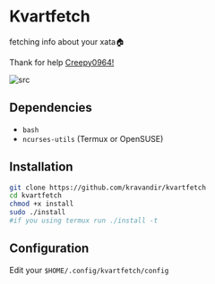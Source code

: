 # Kvartfetch
fetching info about your xata🏠

Thank for help [Creepy0964!](https://github.com/Creepy0964)

![src](https://media.discordapp.net/attachments/958804013430763520/959185296325500989/fetch.png )

## Dependencies
- `bash`
- `ncurses-utils` (Termux or OpenSUSE)

## Installation
```zsh
git clone https://github.com/kravandir/kvartfetch
cd kvartfetch
chmod +x install
sudo ./install
#if you using termux run ./install -t
```
## Configuration
Edit your ``$HOME/.config/kvartfetch/config ``
